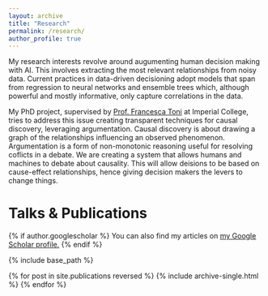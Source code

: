```yaml
---
layout: archive
title: "Research"
permalink: /research/
author_profile: true
---
```


My research interests revolve around augumenting human decision making with AI. This involves extracting the most relevant relationships from noisy data. Current practices in data-driven decisioning adopt models that span from regression to neural networks and ensemble trees which, although powerful and mostly informative, only capture correlations in the data. 

My PhD project, supervised by [Prof. Francesca Toni](https://www.imperial.ac.uk/people/f.toni) at Imperial College, tries to address this issue creating transparent techniques for causal discovery, leveraging argumentation. Causal discovery is about drawing a graph of the relationships influencing an observed phenomenon. Argumentation is a form of non-monotonic reasoning useful for resolving coflicts in a debate. We are creating a system that allows humans and machines to debate about causality. This will allow deisions to be based on cause-effect relationships, hence giving decision makers the levers to change things.


# Talks & Publications

<!-- 
{% include bibere/byyear.html %}
-->
{% if author.googlescholar %}
  You can also find my articles on <u><a href="{{author.googlescholar}}">my Google Scholar profile</a>.</u>
{% endif %}

{% include base_path %}

{% for post in site.publications reversed %}
  {% include archive-single.html %}
{% endfor %} 

